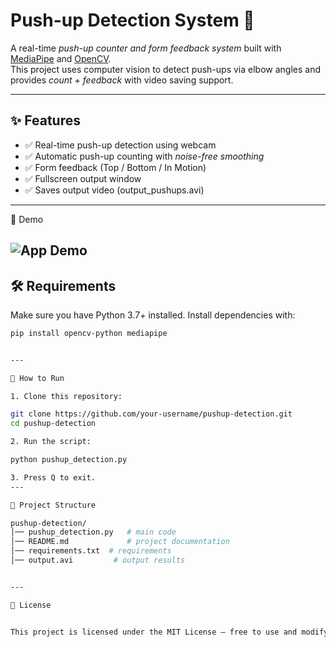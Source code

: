 # Push-up Detection System 💪

A real-time *push-up counter and form feedback system* built with [MediaPipe](https://github.com/google/mediapipe) and [OpenCV](https://opencv.org/).  
This project uses computer vision to detect push-ups via elbow angles and provides *count + feedback* with video saving support.

---

## ✨ Features
- ✅ Real-time push-up detection using webcam  
- ✅ Automatic push-up counting with *noise-free smoothing*  
- ✅ Form feedback (Top / Bottom / In Motion)  
- ✅ Fullscreen output window  
- ✅ Saves output video (output_pushups.avi)  

---
🎥 Demo

![App Demo](push-detection-opencv/demo.gif)
---

## 🛠 Requirements
Make sure you have Python 3.7+ installed. Install dependencies with:

```bash
pip install opencv-python mediapipe


---

🚀 How to Run

1. Clone this repository:

git clone https://github.com/your-username/pushup-detection.git
cd pushup-detection

2. Run the script:

python pushup_detection.py

3. Press Q to exit.
---

📂 Project Structure

pushup-detection/
│── pushup_detection.py   # main code
│── README.md             # project documentation
│── requirements.txt  # requirements
│── output.avi         # output results


---

📜 License


This project is licensed under the MIT License — free to use and modify.







